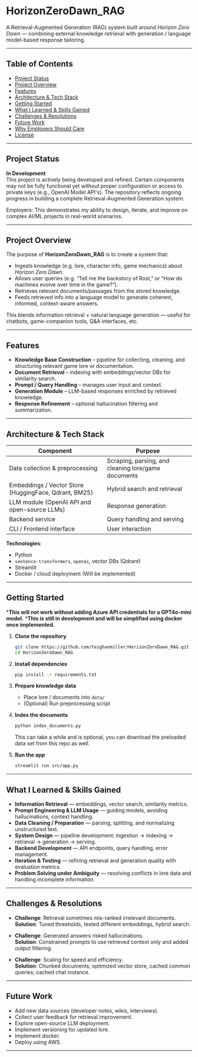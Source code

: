 # HorizonZeroDawn_RAG

A Retrieval-Augmented Generation (RAG) system built around *Horizon Zero Dawn* — combining external knowledge retrieval with generation / language model-based response tailoring.  

---

## Table of Contents

- [Project Status](#project-status)  
- [Project Overview](#project-overview)  
- [Features](#features)  
- [Architecture & Tech Stack](#architecture--tech-stack)  
- [Getting Started](#getting-started)   
- [What I Learned & Skills Gained](#what-i-learned--skills-gained)  
- [Challenges & Resolutions](#challenges--resolutions)  
- [Future Work](#future-work)  
- [Why Employers Should Care](#why-employers-should-care)  
- [License](#license)  

---

## Project Status

**In Development**  
This project is actively being developed and refined. Certain components may not be fully functional yet without proper configuration or access to private keys (e.g., OpenAI Model API's). The repository reflects ongoing progress in building a complete Retrieval-Augmented Generation system.  

Employers: This demonstrates my ability to design, iterate, and improve on complex AI/ML projects in real-world scenarios.

---

## Project Overview

The purpose of **HorizonZeroDawn_RAG** is to create a system that:

- Ingests knowledge (e.g. lore, character info, game mechanics) about *Horizon Zero Dawn*.  
- Allows user queries (e.g. “Tell me the backstory of Rost,” or “How do machines evolve over time in the game?”).  
- Retrieves relevant documents/passages from the stored knowledge.  
- Feeds retrieved info into a language model to generate coherent, informed, context-aware answers.  

This blends information retrieval + natural language generation — useful for chatbots, game-companion tools, Q&A interfaces, etc.

---

## Features

- **Knowledge Base Construction** – pipeline for collecting, cleaning, and structuring relevant game lore or documentation.  
- **Document Retrieval** – indexing with embeddings/vector DBs for similarity search.  
- **Prompt / Query Handling** – manages user input and context.  
- **Generation Module** – LLM-based responses enriched by retrieved knowledge.  
- **Response Refinement** – optional hallucination filtering and summarization.  

---

## Architecture & Tech Stack

| Component | Purpose |
|---|---|
| Data collection & preprocessing | Scraping, parsing, and cleaning lore/game documents |
| Embeddings / Vector Store (HuggingFace, Qdrant, BM25) |Hybrid search and retrieval |
| LLM module (OpenAI API and open-source LLMs) | Response generation |
| Backend service | Query handling and serving |
| CLI / Frontend interface | User interaction |

**Technologies**:  
- Python  
- `sentence-transformers`, `openai`, vector DBs (Qdrant)  
- Streamlit
- Docker / cloud deployment (Will be implemented)  

---

## Getting Started
***This will not work without adding Azure API credentials for a GPT4o-mini model.**
***This is still in development and will be simplified using docker once implemented.**

1. **Clone the repository**  
   ```bash
   git clone https://github.com/teighanmiller/HorizonZeroDawn_RAG.git
   cd HorizonZeroDawn_RAG
   ```

2. **Install dependencies**  
   ```bash
   pip install -r requirements.txt
   ```

3. **Prepare knowledge data**  
   - Place lore / documents into `data/`  
   - (Optional) Run preprocessing script  

4. **Index the documents**  
   ```bash
   python index_documents.py
   ```
   This can take a while and is optional, you can download the preloaded data set from this repo as well.

5. **Run the app**  
   ```bash
   streamlit run src/app.py  
   ```

---

## What I Learned & Skills Gained

- **Information Retrieval** — embeddings, vector search, similarity metrics.  
- **Prompt Engineering & LLM Usage** — guiding models, avoiding hallucinations, context handling.  
- **Data Cleaning / Preparation** — parsing, splitting, and normalizing unstructured text.  
- **System Design** — pipeline development: ingestion → indexing → retrieval → generation → serving.  
- **Backend Development** — API endpoints, query handling, error management.  
- **Iteration & Testing** — refining retrieval and generation quality with evaluation metrics.  
- **Problem Solving under Ambiguity** — resolving conflicts in lore data and handling incomplete information.  

---

## Challenges & Resolutions

- **Challenge**: Retrieval sometimes mis-ranked irrelevant documents.  
  **Solution**: Tuned thresholds, tested different embeddings, hybrid search.  

- **Challenge**: Generated answers risked hallucinations.  
  **Solution**: Constrained prompts to use retrieved context only and added output filtering.  

- **Challenge**: Scaling for speed and efficiency.  
  **Solution**: Chunked documents, optimized vector store, cached common queries, cached chat instance.  

---

## Future Work

- Add new data sources (developer notes, wikis, interviews).  
- Collect user feedback for retrieval improvement.  
- Explore open-source LLM deployment.  
- Implement versioning for updated lore.
- Implement docker.
- Deploy using AWS.  

---

